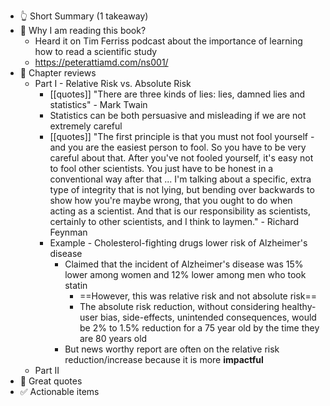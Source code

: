 - 👆 Short Summary (1 takeaway)
- 🧐 Why I am reading this book?
    - Heard it on Tim Ferriss podcast about the importance of learning how to read a scientific study 
    - https://peterattiamd.com/ns001/
- 📖 Chapter reviews
    - Part I - Relative Risk vs. Absolute Risk
        - [[quotes]] "There are three kinds of lies: lies, damned lies and statistics" - Mark Twain
        - Statistics can be both persuasive and misleading if we are not extremely careful
        - [[quotes]] "The first principle is that you must not fool yourself - and you are the easiest person to fool. So you have to be very careful about that. After you've not fooled yourself, it's easy not to fool other scientists. You just have to be honest in a conventional way after that ... I'm talking about a specific, extra type of integrity that is not lying, but bending over backwards to show how you're maybe wrong, that you ought to do when acting as a scientist. And that is our responsibility as scientists, certainly to other scientists, and I think to laymen." - Richard Feynman
        - Example - Cholesterol-fighting drugs lower risk of Alzheimer's disease
            - Claimed that the incident of Alzheimer's disease was 15% lower among women and 12% lower among men who took statin
                - ==However, this was relative risk and not absolute risk==
                - The absolute risk reduction, without considering healthy-user bias, side-effects, unintended consequences, would be 2% to 1.5% reduction for a 75 year old by the time they are 80 years old
            - But news worthy report are often on the relative risk reduction/increase because it is more **impactful**
    - Part II
- 🙊 Great quotes
- ✅ Actionable items

